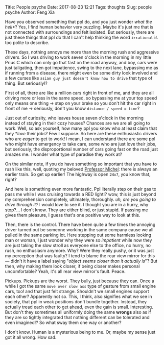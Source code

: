 Title: People psyche
Date: 2017-08-23 12:21
Tags: thoughts
Slug: people psyche
Author: Feng Xia

Have you observed something that ppl do, and you just wonder *what the
hell**? Yes, I find human behavior very puzzling. Maybe it's just me
that is not connected with surroundings and felt isolated. But
seriously, there are just these things that ppl do that I can't help
thinking the word `irrational` is too polite to describe.


These days, nothing annoys me more than the morning rush and
aggressive drivers.  So I was driving to work seven o'clock in the
morning in my little Prius C which can only go that fast on the road
anyway, and boy, cars were just tailgating, then got impatience, swing
to the next lane, bypassing me as if running from a disease, there
might even be some dirty look involved and a few curses like `asian
guy just doesn't know how to drive` that type of thing. But
seriously!? 
   
First of all, there are like a million cars right in front of me, and
they are all driving more or less in the same speed, so
bypassing me at your top speed only means one thing &rarr; step
on your brake so you don't hit the car right in front of me
&rarr; seriously, don't you know `distance / speed = time`?


Just out of curiosity, who leaves house seven o'clock in the morning
instead of staying in their cozy houses? Chances are we are all going
to work. Well, so ask yourself, how many ppl you know who at least
claim that they **love* their jobs? Few I suppose. So here are these
enthusiastic drivers who are _eager_ to get to work! I mean, I can
understand there are some ppl who might have emergency to take care,
some who are just love their jobs, but seriously, the disproportional
number of cars going fast on the road just amazes me. I wonder what
type of paradise they work at?

On the similar note, if you do have something so important that you
have to rush like this, well, quoting my beloved [Professor Michel][1]:
<span class="myhighlight">there is always an earlier train</span>. So
get up earlier! The highway is open `24x7`, you know that, right?

[1]: http://questromapps.bu.edu/mgmt_new/Profiles/MichelAllen.html

And here is something even more fantastic. Ppl literally step on their
gas to pass me while I was cruising towards a <span
class="myhighlight">RED</span> light!? wow, this is just beyond my
comprehension completely, ultimately, thoroughly. _uh, are you going
to drive through it?_ I would love to see it. I thought you are in a
hurry, why stop?... I don't know. They are either blind, or just
stupid. If passing me gives them pleasure, I guess that's one positive
way to look at this.

Then, there is the control. There have been quite a few times the
annoying driver turned out be someone working in the same company
cause we all pulled in the same parking lot. Here stepping out some
harmless looking man or woman, I just wonder why they were so
_impatient_ while now they are just taking the slow stroll as everyone
else to the office, no hurry, no rush, no enthusiasm anymore. Why?
Were they really pushy, or it was just my perception that was faulty?
I tend to blame the rear view mirror for this &mdash; didn't it have a
label saying "_object seems closer than it actually is_"? But then,
why making them look closer, if being closer makes personal
uncomfortable? Yeah, it's all rear view mirror's fault. Peace.

Pickups. Pickups are the worst. They bully, just because they
can. Once a while I got the same `move over slow ass` type of gesture
from small engine cars, too! and that just felt strange. Shouldn't we
small engines support each other? Apparently not so. This, I think,
also signifies what we see in society, that ppl in weak positions
don't bundle together. Instead, they actually tread each other to get
ahead, even the gain is small. Interesting. But don't they sometimes
all uniformly doing the same **wrongs** also as if they are so tightly
integrated that nothing different can be tolerated and even imagined!?
So what sway them one way or another?

I don't know. Human is a mysterious being to me. Or, maybe my sense
just got it all wrong. How sad.
